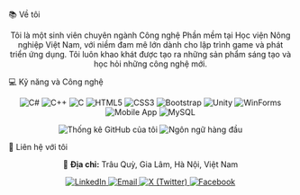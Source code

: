 📚 Về tôi
<p align="center">
Tôi là một sinh viên chuyên ngành Công nghệ Phần mềm tại Học viện Nông nghiệp Việt Nam, với niềm đam mê lớn dành cho lập trình game và phát triển ứng dụng. Tôi luôn khao khát được tạo ra những sản phẩm sáng tạo và học hỏi những công nghệ mới.
</p>

💻 Kỹ năng và Công nghệ
<p align="center">
<img src="https://img.shields.io/badge/C%23-239120?style=for-the-badge&logo=c-sharp&logoColor=white" alt="C#" />
<img src="https://img.shields.io/badge/C%2B%2B-00599C?style=for-the-badge&logo=c%2B%2B&logoColor=white" alt="C++" />
<img src="https://img.shields.io/badge/C-A8B9CC?style=for-the-badge&logo=c&logoColor=white" alt="C" />
<img src="https://img.shields.io/badge/HTML5-E34F26?style=for-the-badge&logo=html5&logoColor=white" alt="HTML5" />
<img src="https://img.shields.io/badge/CSS3-1572B6?style=for-the-badge&logo=css3&logoColor=white" alt="CSS3" />
<img src="https://img.shields.io/badge/Bootstrap-563D7C?style=for-the-badge&logo=bootstrap&logoColor=white" alt="Bootstrap" />
<img src="https://img.shields.io/badge/Unity-20232A?style=for-the-badge&logo=unity&logoColor=white" alt="Unity" />
<img src="https://img.shields.io/badge/WinForms-.NET-blue?style=for-the-badge&logo=.net&logoColor=white" alt="WinForms" />
<img src="https://img.shields.io/badge/Mobile%20App-Android%20Studio-green?style=for-the-badge&logo=android&logoColor=white" alt="Mobile App" />
<img src="https://img.shields.io/badge/MySQL-005C84?style=for-the-badge&logo=mysql&logoColor=white" alt="MySQL" />
</p>

<p align="center">
<img src="https://github-readme-stats.vercel.app/api?username=ducklong0210&show_icons=true&theme=buefy" alt="Thống kê GitHub của tôi" />
<img src="https://github-readme-stats.vercel.app/api/top-langs/?username=ducklong0210&layout=compact&theme=buefy" alt="Ngôn ngữ hàng đầu" />
</p>

💬 Liên hệ với tôi
<p align="center">
📍 <b>Địa chỉ:</b> Trâu Quỳ, Gia Lâm, Hà Nội, Việt Nam
</p>

<p align="center">
<a href="https://www.linkedin.com/in/nguyenduclongtbb" target="_blank">
<img src="https://img.shields.io/badge/LinkedIn-0077B5?style=for-the-badge&logo=linkedin&logoColor=white" alt="LinkedIn" />
</a>
<a href="mailto:nguyenduclongtbb@gmail.com">
<img src="https://img.shields.io/badge/Gmail-D14836?style=for-the-badge&logo=gmail&logoColor=white" alt="Email" />
</a>
<a href="https://twitter.com/your-x-handle" target="_blank">
<img src="https://img.shields.io/badge/X-000000?style=for-the-badge&logo=x&logoColor=white" alt="X (Twitter)" />
</a>
<a href="https://www.facebook.com/nguyenducklongtbb" target="_blank">
<img src="https://img.shields.io/badge/Facebook-1877F2?style=for-the-badge&logo=facebook&logoColor=white" alt="Facebook" />
</a>
</p>
